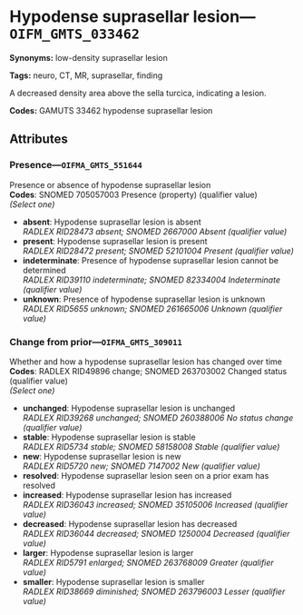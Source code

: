# Hypodense suprasellar lesion—`OIFM_GMTS_033462`

**Synonyms:** low-density suprasellar lesion

**Tags:** neuro, CT, MR, suprasellar, finding

A decreased density area above the sella turcica, indicating a lesion.

**Codes:** GAMUTS 33462 hypodense suprasellar lesion

## Attributes

### Presence—`OIFMA_GMTS_551644`

Presence or absence of hypodense suprasellar lesion  
**Codes**: SNOMED 705057003 Presence (property) (qualifier value)  
*(Select one)*

- **absent**: Hypodense suprasellar lesion is absent  
_RADLEX RID28473 absent; SNOMED 2667000 Absent (qualifier value)_
- **present**: Hypodense suprasellar lesion is present  
_RADLEX RID28472 present; SNOMED 52101004 Present (qualifier value)_
- **indeterminate**: Presence of hypodense suprasellar lesion cannot be determined  
_RADLEX RID39110 indeterminate; SNOMED 82334004 Indeterminate (qualifier value)_
- **unknown**: Presence of hypodense suprasellar lesion is unknown  
_RADLEX RID5655 unknown; SNOMED 261665006 Unknown (qualifier value)_

### Change from prior—`OIFMA_GMTS_309011`

Whether and how a hypodense suprasellar lesion has changed over time  
**Codes**: RADLEX RID49896 change; SNOMED 263703002 Changed status (qualifier value)  
*(Select one)*

- **unchanged**: Hypodense suprasellar lesion is unchanged  
_RADLEX RID39268 unchanged; SNOMED 260388006 No status change (qualifier value)_
- **stable**: Hypodense suprasellar lesion is stable  
_RADLEX RID5734 stable; SNOMED 58158008 Stable (qualifier value)_
- **new**: Hypodense suprasellar lesion is new  
_RADLEX RID5720 new; SNOMED 7147002 New (qualifier value)_
- **resolved**: Hypodense suprasellar lesion seen on a prior exam has resolved  
- **increased**: Hypodense suprasellar lesion has increased  
_RADLEX RID36043 increased; SNOMED 35105006 Increased (qualifier value)_
- **decreased**: Hypodense suprasellar lesion has decreased  
_RADLEX RID36044 decreased; SNOMED 1250004 Decreased (qualifier value)_
- **larger**: Hypodense suprasellar lesion is larger  
_RADLEX RID5791 enlarged; SNOMED 263768009 Greater (qualifier value)_
- **smaller**: Hypodense suprasellar lesion is smaller  
_RADLEX RID38669 diminished; SNOMED 263796003 Lesser (qualifier value)_